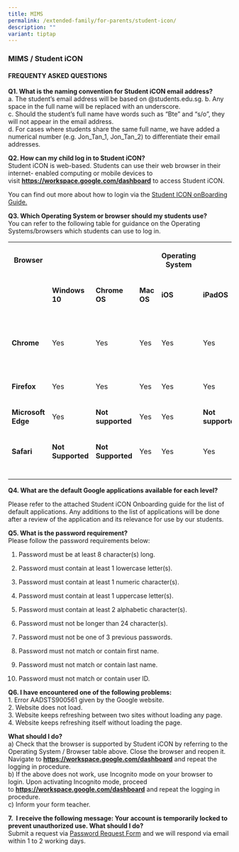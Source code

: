 ```yaml
---
title: MIMS
permalink: /extended-family/for-parents/student-icon/
description: ""
variant: tiptap
---
```

<h3><strong>MIMS / Student iCON</strong></h3>
<p></p>
<h4><strong>FREQUENTY ASKED QUESTIONS</strong></h4>
<p><strong>Q1. What is the naming convention for Student iCON email address?</strong>
<br>a. The student’s email address will be based on @students.edu.sg. b. Any
space in the full name will be replaced with an underscore.
<br>c. Should the student’s full name have words such as “Bte” and “s/o”,
they will not appear in the email address.
<br>d. For cases where students share the same full name, we have added a
numerical number (e.g. Jon_Tan_1, Jon_Tan_2) to differentiate their email
addresses.</p>
<p><strong>Q2. How can my child log in to Student iCON?</strong>
<br>Student iCON is web-based. Students can use their web browser in their
internet- enabled computing or mobile devices to visit&nbsp;<strong><a href="https://workspace.google.com/dashboard" rel="noopener noreferrer nofollow" target="_blank">https://workspace.google.com/dashboard</a></strong>&nbsp;to
access Student iCON.</p>
<p>You can find out more about how to login via the <a href="/files/studenticon1.pdf" rel="noopener noreferrer nofollow" target="_blank">Student ICON onBoarding Guide.</a>
</p>
<p></p>
<p><strong>Q3. Which Operating System or browser should my students use?</strong>
<br>You can refer to the following table for guidance on the Operating Systems/browsers
which students can use to log in.</p>
<table style="minWidth: 175px">
<colgroup>
<col>
<col>
<col>
<col>
<col>
<col>
<col>
</colgroup>
<tbody>
<tr>
<th rowspan="1" colspan="1">
<p>Browser</p>
</th>
<th rowspan="1" colspan="1">
<p></p>
</th>
<th rowspan="1" colspan="1">
<p></p>
</th>
<th rowspan="1" colspan="1">
<p></p>
</th>
<th rowspan="1" colspan="1">
<p>Operating System</p>
</th>
<th rowspan="1" colspan="1">
<p></p>
</th>
<th rowspan="1" colspan="1">
<p></p>
</th>
</tr>
<tr>
<td rowspan="1" colspan="1">
<p></p>
</td>
<td rowspan="1" colspan="1">
<p><strong>Windows 10</strong>
</p>
</td>
<td rowspan="1" colspan="1">
<p><strong>Chrome OS</strong>
</p>
</td>
<td rowspan="1" colspan="1">
<p><strong>Mac OS</strong>
</p>
</td>
<td rowspan="1" colspan="1">
<p><strong>iOS</strong>
</p>
</td>
<td rowspan="1" colspan="1">
<p><strong>iPadOS</strong>
</p>
</td>
<td rowspan="1" colspan="1">
<p><strong>Android</strong>
</p>
</td>
</tr>
<tr>
<td rowspan="1" colspan="1">
<p><strong>Chrome</strong>
</p>
</td>
<td rowspan="1" colspan="1">
<p>Yes</p>
</td>
<td rowspan="1" colspan="1">
<p>Yes</p>
</td>
<td rowspan="1" colspan="1">
<p>Yes</p>
</td>
<td rowspan="1" colspan="1">
<p>Yes</p>
</td>
<td rowspan="1" colspan="1">
<p>Yes</p>
</td>
<td rowspan="1" colspan="1">
<p><strong>Not available until after mass rollout</strong>
</p>
</td>
</tr>
<tr>
<td rowspan="1" colspan="1">
<p><strong>Firefox</strong>
</p>
</td>
<td rowspan="1" colspan="1">
<p>Yes</p>
</td>
<td rowspan="1" colspan="1">
<p>Yes</p>
</td>
<td rowspan="1" colspan="1">
<p>Yes</p>
</td>
<td rowspan="1" colspan="1">
<p>Yes</p>
</td>
<td rowspan="1" colspan="1">
<p>Yes</p>
</td>
<td rowspan="1" colspan="1">
<p>Yes</p>
</td>
</tr>
<tr>
<td rowspan="1" colspan="1">
<p><strong>Microsoft Edge</strong>
</p>
</td>
<td rowspan="1" colspan="1">
<p>Yes</p>
</td>
<td rowspan="1" colspan="1">
<p><strong>Not supported</strong>
</p>
</td>
<td rowspan="1" colspan="1">
<p>Yes</p>
</td>
<td rowspan="1" colspan="1">
<p>Yes</p>
</td>
<td rowspan="1" colspan="1">
<p><strong>Not supported</strong>
</p>
</td>
<td rowspan="1" colspan="1">
<p>Yes</p>
</td>
</tr>
<tr>
<td rowspan="1" colspan="1">
<p><strong>Safari</strong>
</p>
</td>
<td rowspan="1" colspan="1">
<p><strong>Not Supported</strong>
</p>
</td>
<td rowspan="1" colspan="1">
<p><strong>Not Supported</strong>
</p>
</td>
<td rowspan="1" colspan="1">
<p>Yes</p>
</td>
<td rowspan="1" colspan="1">
<p>Yes</p>
</td>
<td rowspan="1" colspan="1">
<p>Yes</p>
</td>
<td rowspan="1" colspan="1">
<p><strong>Not Supported</strong>
</p>
</td>
</tr>
<tr>
<td rowspan="1" colspan="1">
<p></p>
</td>
<td rowspan="1" colspan="1">
<p></p>
</td>
<td rowspan="1" colspan="1">
<p></p>
</td>
<td rowspan="1" colspan="1">
<p></p>
</td>
<td rowspan="1" colspan="1">
<p></p>
</td>
<td rowspan="1" colspan="1">
<p></p>
</td>
<td rowspan="1" colspan="1">
<p></p>
</td>
</tr>
</tbody>
</table>
<p><strong>Q4. What are the default Google applications available for each level?</strong>
</p>
<p>Please refer to the attached Student iCON Onboarding guide for the list
of default applications. Any additions to the list of applications will
be done after a review of the application and its relevance for use by
our students.</p>
<p><strong>Q5. What is the password requirement?</strong>
<br>Please follow the password requirements below:</p>
<ol data-tight="true" class="tight">
<li>
<p>Password must be at least 8 character(s) long.</p>
</li>
<li>
<p>Password must contain at least 1 lowercase letter(s).</p>
</li>
<li>
<p>Password must contain at least 1 numeric character(s).</p>
</li>
<li>
<p>Password must contain at least 1 uppercase letter(s).</p>
</li>
<li>
<p>Password must contain at least 2 alphabetic character(s).</p>
</li>
<li>
<p>Password must not be longer than 24 character(s).</p>
</li>
<li>
<p>Password must not be one of 3 previous passwords.</p>
</li>
<li>
<p>Password must not match or contain first name.</p>
</li>
<li>
<p>Password must not match or contain last name.</p>
</li>
<li>
<p>Password must not match or contain user ID.</p>
<p></p>
</li>
</ol>
<p><strong>Q6. I have encountered one of the following problems:</strong>
<br>1. Error AADSTS900561 given by the Google website.
<br>2. Website does not load.
<br>3. Website keeps refreshing between two sites without loading any page.
<br>4. Website keeps refreshing itself without loading the page.</p>
<p></p>
<p><strong>What should I do?</strong>
<br>a)&nbsp;Check that the browser is supported by Student iCON by referring
to the Operating System / Browser table above.&nbsp;Close the browser and
reopen it. Navigate to&nbsp;<strong><a href="https://workspace.google.com/dashboard" rel="noopener noreferrer nofollow" target="_blank">https://workspace.google.com/dashboard</a></strong>&nbsp;and
repeat the logging in procedure.
<br>b) If the above does not work, use&nbsp;Incognito mode&nbsp;on your browser
to login.&nbsp;Upon activating Incognito mode, proceed to&nbsp;<strong><a href="https://workspace.google.com/dashboard" rel="noopener noreferrer nofollow" target="_blank">https://workspace.google.com/dashboard</a></strong>&nbsp;and
repeat the logging in procedure.
<br>c) Inform your form teacher.
<br>
</p>
<p></p>
<p><strong>7.&nbsp; I receive the following message:&nbsp;Your account is temporarily locked to prevent unauthorized use. What should I do?</strong>
<br>Submit a request via <a href="https://form.gov.sg/609de16fb3fce000127e3ffe" rel="noopener nofollow" target="_blank">Password Request Form</a> and
we will respond via email within 1 to 2 working days.
<br>
</p>
